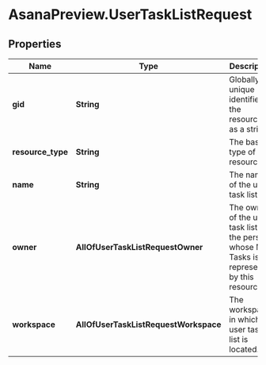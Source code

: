 # AsanaPreview.UserTaskListRequest

## Properties
Name | Type | Description | Notes
------------ | ------------- | ------------- | -------------
**gid** | **String** | Globally unique identifier of the resource, as a string. | [optional] 
**resource_type** | **String** | The base type of this resource. | [optional] 
**name** | **String** | The name of the user task list. | [optional] 
**owner** | **AllOfUserTaskListRequestOwner** | The owner of the user task list, i.e. the person whose My Tasks is represented by this resource. | [optional] 
**workspace** | **AllOfUserTaskListRequestWorkspace** | The workspace in which the user task list is located. | [optional] 
